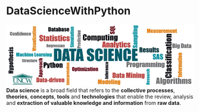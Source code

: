 # DataScienceWithPython
![image.jpg](images/data-science-banner.jpg)<br>
__Data science__ is a broad field that refers to the __collective processes__, __theories__, __concepts__, __tools__ and __technologies__ that enable the review, analysis and __extraction of valuable knowledge and information__ from __raw data__.<br>

